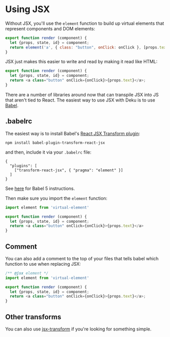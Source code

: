 # Using JSX

Without JSX, you'll use the `element` function to build up virtual elements that represent components and DOM elements:

```js
export function render (component) {
  let {props, state, id} = component;
  return element('a', { class: "button", onClick: onClick }, [props.text])
}
```

JSX just makes this easier to write and read by making it read like HTML:

```js
export function render (component) {
  let {props, state, id} = component;
  return <a class="button" onClick={onClick}>{props.text}</a>;
}
```

There are a number of libraries around now that can transpile JSX into JS that aren't tied to React. The easiest way to use JSX with Deku is to use [Babel](https://github.com/babel/babel).

## .babelrc

The easiest way is to install Babel's [React JSX Transform plugin](http://babeljs.io/docs/plugins/transform-react-jsx/):

`npm install babel-plugin-transform-react-jsx`

and then, include it via your `.babelrc` file:

```
{
  "plugins": [
    ["transform-react-jsx", { "pragma": "element" }]
  ]
}
```

See [here](https://github.com/dekujs/deku/blob/b4ebc98eb8eb295c59f0aa07bea2a8c3257ad827/docs/guides/jsx.md#babelrc) for Babel 5 instructions.

Then make sure you import the `element` function:

```js
import element from 'virtual-element'

export function render (component) {
  let {props, state, id} = component;
  return <a class="button" onClick={onClick}>{props.text}</a>
}
```

## Comment

You can also add a comment to the top of your files that tells babel which function to use when replacing JSX:

```js
/** @jsx element */
import element from 'virtual-element'

export function render (component) {
  let {props, state, id} = component;
  return <a class="button" onClick={onClick}>{props.text}</a>;
}
```

## Other transforms

You can also use [jsx-transform](https://github.com/alexmingoia/jsx-transform) if you're looking for something simple.
